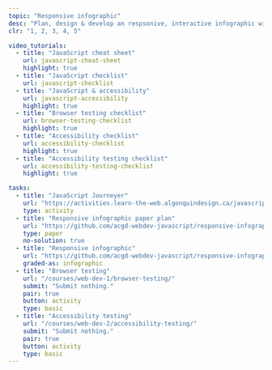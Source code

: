 ```yaml
---
topic: "Responsive infographic"
desc: "Plan, design & develop an respsonive, interactive infographic with animations, transitions and oodles of JavaScript."
clr: "1, 2, 3, 4, 5"

video_tutorials:
  - title: "JavaScript cheat sheet"
    url: javascript-cheat-sheet
    highlight: true
  - title: "JavaScript checklist"
    url: javascript-checklist
  - title: "JavaScript & accessibility"
    url: javascript-accessibility
    highlight: true
  - title: "Browser testing checklist"
    url: browser-testing-checklist
    highlight: true
  - title: "Accessibility checklist"
    url: accessibility-checklist
    highlight: true
  - title: "Accessibility testing checklist"
    url: accessibility-testing-checklist
    highlight: true

tasks:
  - title: "JavaScript Journeyer"
    url: "https://activities.learn-the-web.algonquindesign.ca/javascript-journeyer/"
    type: activity
  - title: "Responsive infographic paper plan"
    url: "https://github.com/acgd-webdev-javascript/responsive-infographic-paper-plan"
    type: paper
    no-solution: true
  - title: "Responsive infographic"
    url: "https://github.com/acgd-webdev-javascript/responsive-infographic"
    graded-as: infographic
  - title: "Browser testing"
    url: "/courses/web-dev-1/browser-testing/"
    submit: "Submit nothing."
    pair: true
    button: activity
    type: basic
  - title: "Accessibility testing"
    url: "/courses/web-dev-2/accessibility-testing/"
    submit: "Submit nothing."
    pair: true
    button: activity
    type: basic
---
```

